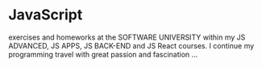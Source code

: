 # JavaScript
exercises and homeworks at the SOFTWARE UNIVERSITY within my JS ADVANCED, JS APPS, JS BACK-END and JS React courses. I continue my programming travel with great passion and fascination ...
